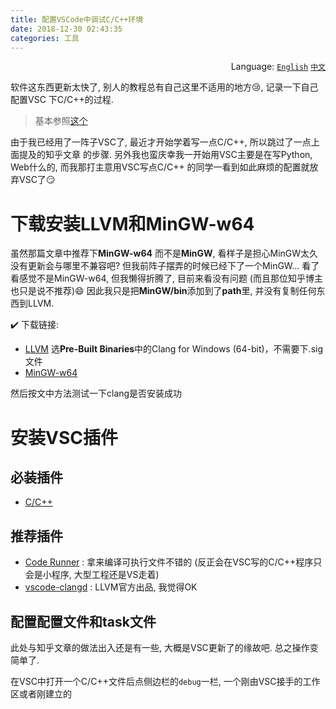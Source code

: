 ```yaml
---
title: 配置VSCode中调试C/C++环境
date: 2018-12-30 02:43:35
categories: 工具
---
```


<div align='right'>Language:
<a href='{{ location.host }}/Configure-C-C-environment-in-VSCode'><code>English</code></a>
<a href='{{ location.host }}/zh-CN/配置VSCode中调试C-C-环境'><code>中文</code></a>
</div>

软件这东西更新太快了, 别人的教程总有自己这里不适用的地方:cry:, 记录一下自己配置VSC
下C/C++的过程.

> 基本参照[这个](https://www.zhihu.com/question/30315894)

由于我已经用了一阵子VSC了, 最近才开始学着写一点C/C++, 所以跳过了一点上面提及的知乎文章
的步骤. 另外我也蛮庆幸我一开始用VSC主要是在写Python, Web什么的, 而我那打主意用VSC写点C/C++
的同学一看到如此麻烦的配置就放弃VSC了:smirk:

# 下载安装LLVM和MinGW-w64

虽然那篇文章中推荐下**MinGW-w64** 而不是**MinGW**, 看样子是担心MinGW太久没有更新会与哪里不兼容吧?
但我前阵子摆弄的时候已经下了一个MinGW...
看了看感觉不是MinGW-w64, 但我懒得折腾了, 目前来看没有问题 (而且那位知乎博主也只是说不推荐):smile:
因此我只是把**MinGW/bin**添加到了**path**里, 并没有复制任何东西到LLVM.

:heavy_check_mark: 下载链接:

- [LLVM](https://link.zhihu.com/?target=http%3A//releases.llvm.org/download.html)
  选**Pre-Built Binaries**中的Clang for Windows (64-bit)，不需要下.sig文件
- [MinGW-w64](https://link.zhihu.com/?target=https%3A//sourceforge.net/projects/mingw-w64/)

然后按文中方法测试一下clang是否安装成功

# 安装VSC插件

## 必装插件

- [C/C++](https://marketplace.visualstudio.com/items?itemName=ms-vscode.cpptools)

## 推荐插件

- [Code Runner](https://marketplace.visualstudio.com/items?itemName=formulahendry.code-runner) : 拿来编译可执行文件不错的
  (反正会在VSC写的C/C++程序只会是小程序, 大型工程还是VS走着)
- [vscode-clangd](https://marketplace.visualstudio.com/items?itemName=llvm-vs-code-extensions.vscode-clangd) : LLVM官方出品, 我觉得OK

## 配置配置文件和task文件

此处与知乎文章的做法出入还是有一些, 大概是VSC更新了的缘故吧. 总之操作变简单了.

在VSC中打开一个C/C++文件后点侧边栏的`debug`一栏, 一个刚由VSC接手的工作区或者刚建立的